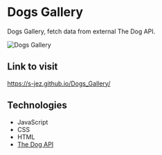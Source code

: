 
# Dogs Gallery
Dogs Gallery, fetch data from external The Dog API.

![Dogs Gallery](https://i.imgur.com/ipqxAwI.jpg)

## Link to visit
https://s-jez.github.io/Dogs_Gallery/

## Technologies
 - JavaScript
 - CSS
 - HTML
 - [The Dog API](https://thedogapi.com/)
 





